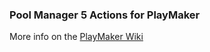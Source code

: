 ### Pool Manager 5 Actions for PlayMaker

More info on the [PlayMaker Wiki](https://hutonggames.fogbugz.com/default.asp?W839)